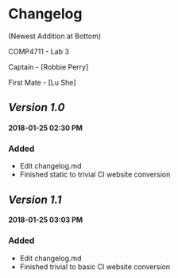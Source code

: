 # Changelog 
(Newest Addition at Bottom)

COMP4711 - Lab 3

Captain - [Robbie Perry]

First Mate - [Lu She]

## *Version 1.0*
#### 2018-01-25 02:30 PM
### Added
- Edit changelog.md
- Finished static to trivial CI website conversion

## *Version 1.1*
#### 2018-01-25 03:03 PM
### Added
- Edit changelog.md
- Finished trivial to basic CI website conversion

